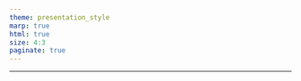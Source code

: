 ```yaml
---
theme: presentation_style
marp: true
html: true
size: 4:3
paginate: true
---
```


<!-- _class: lead -->

---

